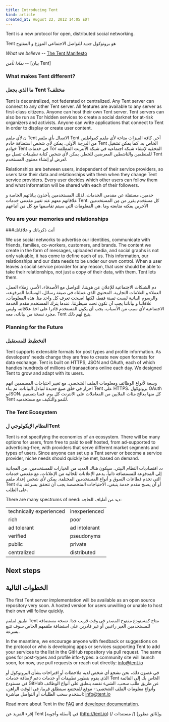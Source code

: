 ```yaml
---
title: Introducing Tent
kind: article
created_at: August 22, 2012 14:05 EDT
---
```


Tent is a new protocol for open, distributed social networking.

Tent هو بروتوكول جديد للتواصل الاجتماعي الموزع و المفتوح

*What we believe* -- [The Tent Manifesto](/blog/the-tent-manifesto)

*بماذا نآمن* -- [بيان Tent]

### What makes Tent different?

### ما الذي يجعل Tent مختلف؟

Tent is decentralized, not federated or centralized. Any Tent server can connect
to any other Tent server. All features are available to any server as
first-class citizens. Anyone can host their own Tent server. Tent servers can
also be run as Tor hidden services to create a social darknet for at-risk
organizers and activists. Anyone can write applications that connect to Tent in
order to display or create user content.

ن لأي ملقم Tent
الاتصال بأي ملقم Tent أخر. كافة الميزات متاحة لأي ملقم كمواطنين من الدرجة الأولى. يمكن لأي شخص استضافة خادم Tent الخاص به. كما يمكن تشغيل خوادم Tent في خدمات Tor المخفية لإنشاء شبكة اجتماعية في شبكة الآنترنت المظلمة
للمنظمين والناشطين المعرضين للخطر. يمكن لأي شخص كتابة تطبيقات تتصل مع Tent
لعرض أو إنشاء محتوى المستخدم.

Relationships are between users, independent of their service providers, so
users take their data and relationships with them when they change Tent service
providers. Every user decides which other users can follow them and what
information will be shared with each of their followers.

خدمين، مستقلة عن مقدمي الخدمات، لذلك
المستخدمين يآخذون بياناتهم الخاصة و علاقاتهم معهم عند تغيير
مقدمي خدمات Tent. كل مستخدم يقرر من مِن المستخدمين الآخرين يمكنه متابعته وما
.هي المعلومات التي سيتم تقاسمها مع كل من أتباعهم


### You are your memories and relationships

###آنت ذكرياتك و علاقاتك

We use social networks to advertise our identities, communicate with friends,
families, co-workers, customers, and brands. The content we create in the form
of messages, uploaded media, and social graphs is not only valuable, it has come
to define each of us. This information, our relationships and our data needs to
be under our own control. When a user leaves a social service provider for any
reason, that user should be able to take their relationships, not just a copy of
their data, with them. Tent lets them.

دم الشبكات الاجتماعية للإعلان عن هويتنا، التواصل مع الأصدقاء،
الأسر، زملاء العمل، العملاء و العلامات التجارية. المحتوى الذي عملناه في صيغة
رسائل، الوسائط المرفوعه، والرسوم البيانية ليست ثمينة فقط، لكنها اصبحت
تعرف كل واحد منا. هذه المعلومات، علاقاتنا و بياناتنا يجب
آن تكون تحت سيطرتنا. عندما يترك المستخدم  مقدم الخدمة الاجتماعية لأي
سبب من الآسباب، يجب أن يكون المستخدم قادرا على اخذ علاقاته، وليس مجرد نسخة من
بياناته، معه. Tent يتيح لهم ذلك.


### Planning for the Future
### التخطيط للمستقبل

Tent supports extensible formats for post types and profile information. As
developers' needs change they are free to create new open formats for data
exchange. Tent is built on HTTPS, JSON and OAuth, each of which handles hundreds
of millions of transactions online each day. We designed Tent to grow and adapt
with its users.

وسعة لأنواع الوظائف ومعلومات الملف الشخصي. مع
تغيير احتياجات المصممين انهم احرار في خلق صيغ جديدة لتبادل البيانات.
تم بناء Tent على HTTPS، بروتوكول OAuth وJSON، كل منها يعالج مئات
الملايين من المعاملات على الانترنت كل يوم. قمنا بتصميم Tent للنمو والتكيف
مع مستخدميه.

### The Tent Ecosystem

### النظام الإيكولوجي لTent

Tent is not specifying the economics of an ecosystem. There will be many options
for users, from free to paid to self hosted, from ad-supported to
advertising-free, with providers that serve different market segments and
types of users. Since anyone can set up a Tent server or become a service
provider, niche needs should quickly be met, based on demand.

دد اقتصاديات النظام البيئي. سيكون هناك العديد من الخيارات
للمستخدمين، من المجانية إلى المدفوعة للمستضافة ذاتياً، يدعم الإعلانات
للخالية من الإعلانات، مع مقدمي خدمات التي تخدم قطاعات السوق
و أنواع المستخدمين المختلفة. يمكن لأي شخص إعداد ملقم Tent أو آن يصبح مقدم خدمة
ينبغي، الاحتياجات المتخصصة يجب أن تتحقق بسرعة، بناء على الطلب.

There are many spectrums of need:
ديد من أطياف الحاجة:


<table class="table table-bordered">
  <tbody>
    <tr>
      <td>technically experienced</td>
      <td>inexperienced</td>
    </tr>
    <tr>
      <td>rich</td>
      <td>poor</td>
    </tr>
    <tr>
      <td>ad tolerant</td>
      <td>ad intolerant</td>
    </tr>
    <tr>
      <td>verified</td>
      <td>pseudonyms</td>
    </tr>
    <tr>
      <td>public</td>
      <td>private</td>
    </tr>
    <tr>
      <td>centralized</td>
      <td>distributed</td>
    </tr>
  </tbody>
</table>


## Next steps
## الخطوات التالية

The first Tent server implementation will be available as an open source
repository very soon. A hosted version for users unwilling or unable to host
their own will follow quickly.

طبيق لملقم Tent متاح كمستودع مفتوح المصدر
في وقت قريب جدا. نسخة مستضافة للمستخدمين الغير راغبين أو غير قادرين على استضافة
ملقمهم الخاص سوف تتبع بسرعة.

In the meantime, we encourage anyone with feedback or suggestions on the protocol or who is developing apps or services supporting Tent to add your services to the list in the GitHub repository via pull request. The
same goes for post-types and profile info-types: a community site will launch
soon, for now, use pull requests or reach out directly: info@tent.io

في غضون ذلك، نحن نشجع أي شخص لديه ملاحظات أو اقتراحات بشأن البروتوكول أو الذي يقوم بتطوير تطبيقات أو خدمات دعم لإضافة خدمات Tent الخاص بك إلى القائمة في مستودع GitHub عن طريق طلب سحب.
الشيء نفسه ينطبق على أنواع الوظائف وأنواع معلومات الملف الشخصي:- موقع للمجتمع سينطلق
قريبا، في الوقت الراهن، استخدم سحب الطلبات أو التواصل مباشرة: info@tent.io

Read more about Tent in the [FAQ](http://tent.io) and [developer documentation](/docs/).

إقرء المزيد عن Tent في [أسئلة وأجوبة] (http://tent.io) و[ثائق مطور] (/ مستندات /).
